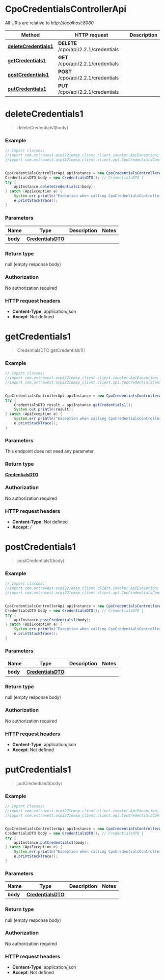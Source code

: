# CpoCredentialsControllerApi

All URIs are relative to *http://localhost:8080*

Method | HTTP request | Description
------------- | ------------- | -------------
[**deleteCredentials1**](CpoCredentialsControllerApi.md#deleteCredentials1) | **DELETE** /cpo/api/2.2.1/credentials | 
[**getCredentials1**](CpoCredentialsControllerApi.md#getCredentials1) | **GET** /cpo/api/2.2.1/credentials | 
[**postCredentials1**](CpoCredentialsControllerApi.md#postCredentials1) | **POST** /cpo/api/2.2.1/credentials | 
[**putCredentials1**](CpoCredentialsControllerApi.md#putCredentials1) | **PUT** /cpo/api/2.2.1/credentials | 

<a name="deleteCredentials1"></a>
# **deleteCredentials1**
> deleteCredentials1(body)



### Example
```java
// Import classes:
//import com.extrawest.ocpi221emsp_client.client.invoker.ApiException;
//import com.extrawest.ocpi221emsp_client.client.api.CpoCredentialsControllerApi;


CpoCredentialsControllerApi apiInstance = new CpoCredentialsControllerApi();
CredentialsDTO body = new CredentialsDTO(); // CredentialsDTO | 
try {
    apiInstance.deleteCredentials1(body);
} catch (ApiException e) {
    System.err.println("Exception when calling CpoCredentialsControllerApi#deleteCredentials1");
    e.printStackTrace();
}
```

### Parameters

Name | Type | Description  | Notes
------------- | ------------- | ------------- | -------------
 **body** | [**CredentialsDTO**](CredentialsDTO.md)|  |

### Return type

null (empty response body)

### Authorization

No authorization required

### HTTP request headers

 - **Content-Type**: application/json
 - **Accept**: Not defined

<a name="getCredentials1"></a>
# **getCredentials1**
> CredentialsDTO getCredentials1()



### Example
```java
// Import classes:
//import com.extrawest.ocpi221emsp_client.client.invoker.ApiException;
//import com.extrawest.ocpi221emsp_client.client.api.CpoCredentialsControllerApi;


CpoCredentialsControllerApi apiInstance = new CpoCredentialsControllerApi();
try {
    CredentialsDTO result = apiInstance.getCredentials1();
    System.out.println(result);
} catch (ApiException e) {
    System.err.println("Exception when calling CpoCredentialsControllerApi#getCredentials1");
    e.printStackTrace();
}
```

### Parameters
This endpoint does not need any parameter.

### Return type

[**CredentialsDTO**](CredentialsDTO.md)

### Authorization

No authorization required

### HTTP request headers

 - **Content-Type**: Not defined
 - **Accept**: */*

<a name="postCredentials1"></a>
# **postCredentials1**
> postCredentials1(body)



### Example
```java
// Import classes:
//import com.extrawest.ocpi221emsp_client.client.invoker.ApiException;
//import com.extrawest.ocpi221emsp_client.client.api.CpoCredentialsControllerApi;


CpoCredentialsControllerApi apiInstance = new CpoCredentialsControllerApi();
CredentialsDTO body = new CredentialsDTO(); // CredentialsDTO | 
try {
    apiInstance.postCredentials1(body);
} catch (ApiException e) {
    System.err.println("Exception when calling CpoCredentialsControllerApi#postCredentials1");
    e.printStackTrace();
}
```

### Parameters

Name | Type | Description  | Notes
------------- | ------------- | ------------- | -------------
 **body** | [**CredentialsDTO**](CredentialsDTO.md)|  |

### Return type

null (empty response body)

### Authorization

No authorization required

### HTTP request headers

 - **Content-Type**: application/json
 - **Accept**: Not defined

<a name="putCredentials1"></a>
# **putCredentials1**
> putCredentials1(body)



### Example
```java
// Import classes:
//import com.extrawest.ocpi221emsp_client.client.invoker.ApiException;
//import com.extrawest.ocpi221emsp_client.client.api.CpoCredentialsControllerApi;


CpoCredentialsControllerApi apiInstance = new CpoCredentialsControllerApi();
CredentialsDTO body = new CredentialsDTO(); // CredentialsDTO | 
try {
    apiInstance.putCredentials1(body);
} catch (ApiException e) {
    System.err.println("Exception when calling CpoCredentialsControllerApi#putCredentials1");
    e.printStackTrace();
}
```

### Parameters

Name | Type | Description  | Notes
------------- | ------------- | ------------- | -------------
 **body** | [**CredentialsDTO**](CredentialsDTO.md)|  |

### Return type

null (empty response body)

### Authorization

No authorization required

### HTTP request headers

 - **Content-Type**: application/json
 - **Accept**: Not defined


